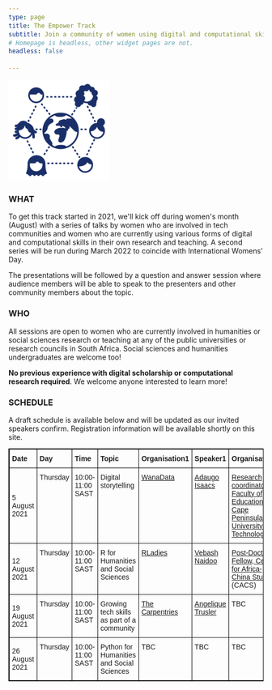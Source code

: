 ```yaml
---
type: page
title: The Empower Track
subtitle: Join a community of women using digital and computational skills in research and beyond!
# Homepage is headless, other widget pages are not.
headless: false

---
```

<img src="empower-icon.svg" width="200px">

### WHAT

To get this track started in 2021, we'll kick off during women's month (August) with a series of talks by women who are involved in tech communities and women who are currently using various forms of digital and computational skills in their own research and teaching. A second series will be run during March 2022 to coincide with International Womens' Day.

The presentations will be followed by a question and answer session where audience members will be able to speak to the presenters and other community members about the topic.

### WHO

All sessions are open to women who are currently involved in humanities or social sciences research or teaching at any of the public universities or research councils in South Africa. Social sciences and humanities undergraduates are welcome too!

__No previous experience with digital scholarship or computational research required__. We welcome anyone interested to learn more!

### SCHEDULE

A draft schedule is available below and will be updated as our invited speakers confirm. Registration information will be available shortly on this site.

<style type="text/css">
.tg  {border-color:black;border-style:solid;border-width:1px;}
.tg td{border-color:black;border-style:solid;border-width:1px;font-family:Arial, sans-serif;font-size:14px;
  overflow:hidden;padding:10px 5px;word-break:normal;}
.tg th{border-color:black;border-style:solid;border-width:1px;font-family:Arial, sans-serif;font-size:14px;
  font-weight:normal;overflow:hidden;padding:10px 5px;word-break:normal;}
.tg .tg-0thz{border-color:inherit;font-weight:bold;text-align:left;vertical-align:bottom}
.tg .tg-fymr{border-color:inherit;font-weight:bold;text-align:left;vertical-align:top}
.tg .tg-0pky{border-color:inherit;text-align:left;vertical-align:top}
</style>
<table class="tg">
<thead>
  <tr>
    <th class="tg-0thz"><span style="font-weight:bold">Date</span></th>
    <th class="tg-fymr">Day</th>
    <th class="tg-fymr">Time</th>
    <th class="tg-fymr">Topic</th>
    <th class="tg-fymr">Organisation1</th>
    <th class="tg-fymr">Speaker1</th>
    <th class="tg-fymr">Organisation2</th>
    <th class="tg-fymr">Speaker2</th>
  </tr>
</thead>
<tbody>
  <tr>
    <td class="tg-f975">5 August 2021</td>
    <td class="tg-0pky">Thursday</td>
    <td class="tg-0pky">10:00-11:00 SAST</td>
    <td class="tg-0pky">Digital storytelling</td>
    <td class="tg-0pky"><a href="https://medium.com/wanadata-africa/about-us-a4c53027b716">WanaData</a></td>
    <td class="tg-0pky"><a href="https://www.linkedin.com/in/adaugoonyebuchi/">Adaugo Isaacs</a></td>
    <td class="tg-0pky"><a href="https://www.cput.ac.za/academic/faculties/education/">Research coordinator, Faculty of Education, Cape Peninsula University of Technology</a></td>
    <td class="tg-0pky"><a href="https://sites.google.com/view/drcandicelivingston/home">Dr Candice Livingston</a></td>
  </tr>
  <tr>
    <td class="tg-f975">12 August 2021</td>
    <td class="tg-0pky">Thursday</td>
    <td class="tg-0pky">10:00-11:00 SAST</td>
    <td class="tg-0pky">R for Humanities and Social Sciences</td>
    <td class="tg-0pky"><a href="https://rladies.org/" target="_blank" rel="noopener noreferrer">RLadies</a></td>
    <td class="tg-0pky"><a href="https://education.rstudio.com/trainers/people/naidoo+vebashini/" target="_blank" rel="noopener noreferrer">Vebash Naidoo</a></td>
    <td class="tg-0pky"><a href="http://www.cacs.org.za/">Post-Doctoral Fellow, Centre for Africa-China Studies</a> (CACS)</td>
    <td class="tg-0pky"><a href="https://www.linkedin.com/in/ekemini-eyita-okon-10b77a76/">Dr. Ekemini Eyita-Okon</a></td>
  </tr>
  <tr>
    <td class="tg-f975">19 August 2021</td>
    <td class="tg-0pky">Thursday</td>
    <td class="tg-0pky">10:00-11:00 SAST</td>
    <td class="tg-0pky">Growing tech skills as part of a community</td>
    <td class="tg-0pky"><a href="https://carpentries.org/" target="_blank" rel="noopener noreferrer">The Carpentries</a></td>
    <td class="tg-0pky"><a href="https://angeliquevanrensburg.com/" target="_blank" rel="noopener noreferrer">Angelique Trusler</a></td>
    <td class="tg-0pky">TBC</td>
    <td class="tg-0pky">TBC</td>
  </tr>
  <tr>
    <td class="tg-f975">26 August 2021</td>
    <td class="tg-0pky">Thursday</td>
    <td class="tg-0pky">10:00-11:00 SAST</td>
    <td class="tg-0pky">Python for Humanities and Social Sciences</td>
    <td class="tg-0pky">TBC</td>
    <td class="tg-0pky">TBC</td>
    <td class="tg-0pky">TBC</td>
    <td class="tg-0pky">TBC</td>
  </tr>
</tbody>
</table>